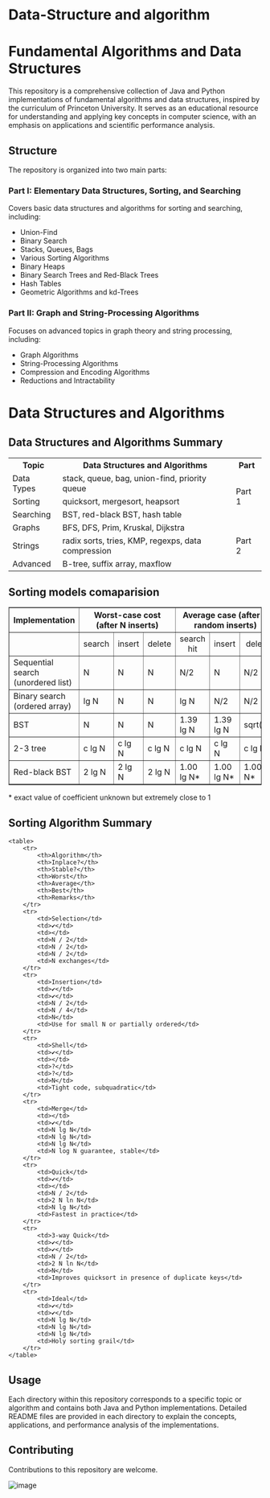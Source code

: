 # Data-Structure and algorithm 

# Fundamental Algorithms and Data Structures

This repository is a comprehensive collection of Java and Python implementations of fundamental algorithms and data structures, inspired by the curriculum of Princeton University. It serves as an educational resource for understanding and applying key concepts in computer science, with an emphasis on applications and scientific performance analysis.

## Structure

The repository is organized into two main parts:

### Part I: Elementary Data Structures, Sorting, and Searching

Covers basic data structures and algorithms for sorting and searching, including:

- Union-Find
- Binary Search
- Stacks, Queues, Bags
- Various Sorting Algorithms
- Binary Heaps
- Binary Search Trees and Red-Black Trees
- Hash Tables
- Geometric Algorithms and kd-Trees

### Part II: Graph and String-Processing Algorithms

Focuses on advanced topics in graph theory and string processing, including:

- Graph Algorithms
- String-Processing Algorithms
- Compression and Encoding Algorithms
- Reductions and Intractability

# Data Structures and Algorithms

 <h2>Data Structures and Algorithms Summary</h2>
<table>
    <tr>
        <th>Topic</th>
        <th>Data Structures and Algorithms</th>
        <th>Part</th>
    </tr>
    <tr>
        <td>Data Types</td>
        <td>stack, queue, bag, union-find, priority queue</td>
        <td rowspan="3">Part 1</td>
    </tr>
    <tr>
        <td>Sorting</td>
        <td>quicksort, mergesort, heapsort</td>
    </tr>
    <tr>
        <td>Searching</td>
        <td>BST, red-black BST, hash table</td>
    </tr>
    <tr>
        <td>Graphs</td>
        <td>BFS, DFS, Prim, Kruskal, Dijkstra</td>
        <td rowspan="3">Part 2</td>
    </tr>
    <tr>
        <td>Strings</td>
        <td>radix sorts, tries, KMP, regexps, data compression</td>
    </tr>
    <tr>
        <td>Advanced</td>
        <td>B-tree, suffix array, maxflow</td>
    </tr>
</table>


## Sorting models comaparision

<table border="1">
    <tr>
        <th>Implementation</th>
        <th colspan="3" style="text-align:center">Worst-case cost (after N inserts)</th>
        <th colspan="3" style="text-align:center">Average case (after N random inserts)</th>
        <th>Ordered iteration?</th>
        <th>Key interface</th>
    </tr>
    <tr>
        <td></td>
        <td style="text-align:center">search</td>
        <td style="text-align:center">insert</td>
        <td style="text-align:center">delete</td>
        <td style="text-align:center">search hit</td>
        <td style="text-align:center">insert</td>
        <td style="text-align:center">delete</td>
        <td></td>
        <td></td>
    </tr>
    <tr>
        <td>Sequential search (unordered list)</td>
        <td>N</td>
        <td>N</td>
        <td>N</td>
        <td>N/2</td>
        <td>N</td>
        <td>N/2</td>
        <td>no</td>
        <td><code>equals()</code></td>
    </tr>
    <tr>
        <td>Binary search (ordered array)</td>
        <td>lg N</td>
        <td>N</td>
        <td>N</td>
        <td>lg N</td>
        <td>N/2</td>
        <td>N/2</td>
        <td>yes</td>
        <td><code>compareTo()</code></td>
    </tr>
    <tr>
        <td>BST</td>
        <td>N</td>
        <td>N</td>
        <td>N</td>
        <td>1.39 lg N</td>
        <td>1.39 lg N</td>
        <td>sqrt(N)</td>
        <td>yes</td>
        <td><code>compareTo()</code></td>
    </tr>
    <tr>
        <td>2-3 tree</td>
        <td>c lg N</td>
        <td>c lg N</td>
        <td>c lg N</td>
        <td>c lg N</td>
        <td>c lg N</td>
        <td>c lg N</td>
        <td>yes</td>
        <td><code>compareTo()</code></td>
    </tr>
    <tr>
        <td>Red-black BST</td>
        <td>2 lg N</td>
        <td>2 lg N</td>
        <td>2 lg N</td>
        <td>1.00 lg N*</td>
        <td>1.00 lg N*</td>
        <td>1.00 lg N*</td>
        <td>yes</td>
        <td><code>compareTo()</code></td>
    </tr>
</table>
<p>* exact value of coefficient unknown but extremely close to 1</p>




## Sorting Algorithm Summary


    <table>
        <tr>
            <th>Algorithm</th>
            <th>Inplace?</th>
            <th>Stable?</th>
            <th>Worst</th>
            <th>Average</th>
            <th>Best</th>
            <th>Remarks</th>
        </tr>
        <tr>
            <td>Selection</td>
            <td>✔️</td>
            <td></td>
            <td>N / 2</td>
            <td>N / 2</td>
            <td>N / 2</td>
            <td>N exchanges</td>
        </tr>
        <tr>
            <td>Insertion</td>
            <td>✔️</td>
            <td>✔️</td>
            <td>N / 2</td>
            <td>N / 4</td>
            <td>N</td>
            <td>Use for small N or partially ordered</td>
        </tr>
        <tr>
            <td>Shell</td>
            <td>✔️</td>
            <td></td>
            <td>?</td>
            <td>?</td>
            <td>N</td>
            <td>Tight code, subquadratic</td>
        </tr>
        <tr>
            <td>Merge</td>
            <td></td>
            <td>✔️</td>
            <td>N lg N</td>
            <td>N lg N</td>
            <td>N lg N</td>
            <td>N log N guarantee, stable</td>
        </tr>
        <tr>
            <td>Quick</td>
            <td>✔️</td>
            <td></td>
            <td>N / 2</td>
            <td>2 N ln N</td>
            <td>N lg N</td>
            <td>Fastest in practice</td>
        </tr>
        <tr>
            <td>3-way Quick</td>
            <td>✔️</td>
            <td>✔️</td>
            <td>N / 2</td>
            <td>2 N ln N</td>
            <td>N</td>
            <td>Improves quicksort in presence of duplicate keys</td>
        </tr>
        <tr>
            <td>Ideal</td>
            <td>✔️</td>
            <td>✔️</td>
            <td>N lg N</td>
            <td>N lg N</td>
            <td>N lg N</td>
            <td>Holy sorting grail</td>
        </tr>
    </table>

</body>
</html>



## Usage

Each directory within this repository corresponds to a specific topic or algorithm and contains both Java and Python implementations. Detailed README files are provided in each directory to explain the concepts, applications, and performance analysis of the implementations.

## Contributing

Contributions to this repository are welcome.

![image](https://github.com/Slmaking/Data-Structure/assets/58626257/2a61e1d6-3a12-48c1-9244-cbd51a748e6f)


